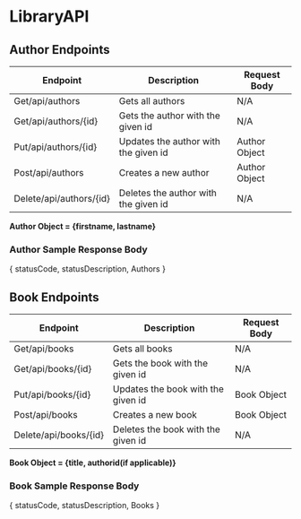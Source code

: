 # LibraryAPI

## Author Endpoints

| Endpoint                | Description                             | Request Body
| ----------------------- | --------------------------------------- | -------------- 
| Get/api/authors         | Gets all authors                        | N/A
| Get/api/authors/{id}    | Gets the author with the given id       | N/A
| Put/api/authors/{id}    | Updates the author with the given id    | Author Object
| Post/api/authors        | Creates a new author                    | Author Object
| Delete/api/authors/{id} | Deletes the author with the given id    | N/A

**Author Object = {firstname, lastname}**

### Author Sample Response Body

{
  statusCode,
  statusDescription,
  Authors
}

## Book Endpoints

| Endpoint                | Description                             | Request Body
| ----------------------- | --------------------------------------- | --------------
| Get/api/books           | Gets all books                          | N/A
| Get/api/books/{id}      | Gets the book with the given id         | N/A
| Put/api/books/{id}      | Updates the book with the given id      | Book Object
| Post/api/books          | Creates a new book                      | Book Object
| Delete/api/books/{id}   | Deletes the book with the given id      | N/A

**Book Object = {title, authorid(if applicable)}**

### Book Sample Response Body

{
  statusCode,
  statusDescription,
  Books
}
